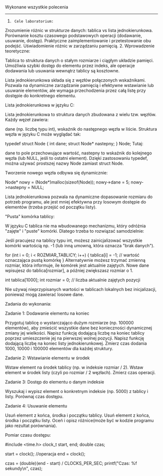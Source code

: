 Wykonane wszystkie polecenia

---

1.      Cele laboratorium:

Zrozumienie różnic w strukturze danych: tablica vs lista jednokierunkowa.
Porównanie kosztu czasowego podstawowych operacji (dodawanie, usuwanie, dostęp).
Praktyczne zaimplementowanie i przetestowanie obu podejść.
Uświadomienie różnic w zarządzaniu pamięcią.
 2.      Wprowadzenie teoretyczne:

Tablica to struktura danych o stałym rozmiarze i ciągłym układzie pamięci. Umożliwia szybki dostęp do elementu przez indeks, ale operacje dodawania lub usuwania wewnątrz tablicy są kosztowne.

Lista jednokierunkowa składa się z węzłów połączonych wskaźnikami. Pozwala na dynamiczne zarządzanie pamięcią i efektywne wstawianie lub usuwanie elementów, ale wymaga przechodzenia przez całą listę przy dostępie do konkretnego elementu.

 

Lista jednokierunkowa w języku C:

Lista jednokierunkowa to struktura danych zbudowana z wielu tzw. węzłów. Każdy węzeł zawiera:

dane (np. liczbę typu int),
wskaźnik do następnego węzła w liście.
Struktura węzła w języku C może wyglądać tak:

typedef struct Node {
    int dane;
    struct Node* nastepny;
} Node;
Tutaj:

dane to pole przechowujące wartość,
nastepny to wskaźnik do kolejnego węzła (lub NULL, jeśli to ostatni element).
Dzięki zastosowaniu typedef, można używać prostszej nazwy Node zamiast struct Node.

Tworzenie nowego węzła odbywa się dynamicznie:

 

Node* nowy = (Node*)malloc(sizeof(Node));
nowy->dane = 5;
nowy->nastepny = NULL;
 

Lista jednokierunkowa pozwala na dynamiczne dopasowanie rozmiaru do potrzeb programu, ale jest mniej efektywna przy losowym dostępie do elementów (trzeba przejść od początku listy).

"Pusta" komórka tablicy:

W języku C tablica nie ma wbudowanego mechanizmu, który odróżnia "zajęte" i "puste" komórki. Dlatego trzeba to rozwiązać samodzielnie:

Jeśli pracujesz na tablicy typu int, możesz zainicjalizować wszystkie komórki wartością np. -1 (lub inną umowną, która oznacza "brak danych").

for (int i = 0; i < ROZMIAR_TABLICY; i++) {
 tablica[i] = -1; // wartość oznaczająca pustą komórkę
} 
Alternatywnie możesz trzymać zmienną rozmiar, która informuje, ile komórek jest aktualnie zajętych. Nowe dane wpisujesz do tablica[rozmiar], a później zwiększasz rozmiar o 1.

int tablica[1000];
int rozmiar = 0; // liczba aktualnie zajętych pozycji
 
Nie używaj nieprzypisanych wartości w tablicach lokalnych bez inicjalizacji, ponieważ mogą zawierać losowe dane.

 

Zadania do wykonania:

Zadanie 1: Dodawanie elementu na koniec

Przygotuj tablicę o wystarczająco dużym rozmiarze (np. 100000 elementów), aby zmieścić wszystkie dane bez konieczności dynamicznej zmiany jej wielkości.
Napisz funkcję dodającą liczbę na koniec tablicy poprzez umieszczenie jej na pierwszej wolnej pozycji.
Napisz funkcję dodającą liczbę na koniec listy jednokierunkowej.
Zmierz czas dodania 1000, 10000 i 100000 elementów dla każdej struktury.
 

Zadanie 2: Wstawianie elementu w środek

Wstaw element na środek tablicy (np. w indeksie rozmiar / 2).
Wstaw element w środek listy (czyli po rozmiar / 2 węzłach).
Zmierz czas operacji.
 

Zadanie 3: Dostęp do elementu o danym indeksie

Wyszukaj i wypisz element o konkretnym indeksie (np. 5000) z tablicy i listy.
Porównaj czas dostępu.
 

Zadanie 4: Usuwanie elementu

Usuń element z końca, środka i początku tablicy.
Usuń element z końca, środka i początku listy.
Oceń i opisz różnice(może być w kodzie programu jako rezultat porównania).
 

Pomiar czasu dostępu:

#include <time.h>
clock_t start, end;
double czas;
 
start = clock();
//operacja
end = clock();

czas = (double)(end - start) / CLOCKS_PER_SEC;
printf("Czas: %f sekundy\n", czas);
